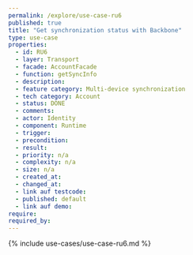 ```yaml
---
permalink: /explore/use-case-ru6
published: true
title: "Get synchronization status with Backbone"
type: use-case
properties:
  - id: RU6
  - layer: Transport
  - facade: AccountFacade
  - function: getSyncInfo
  - description:
  - feature category: Multi-device synchronization
  - tech category: Account
  - status: DONE
  - comments:
  - actor: Identity
  - component: Runtime
  - trigger:
  - precondition:
  - result:
  - priority: n/a
  - complexity: n/a
  - size: n/a
  - created_at:
  - changed_at:
  - link auf testcode:
  - published: default
  - link auf demo:
require:
required_by:
---
```


{% include use-cases/use-case-ru6.md %}

